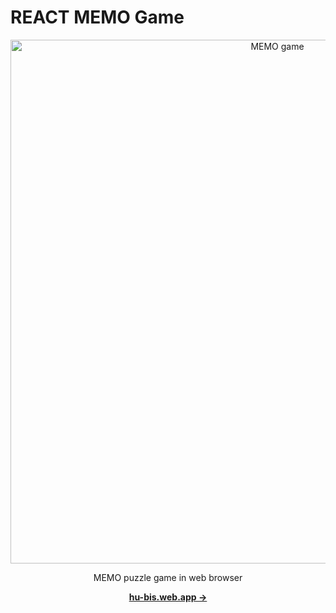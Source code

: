 # REACT MEMO Game

<p align="center">
  <img src="." alt="MEMO game" width="838">
</p>

<p align="center">
    MEMO puzzle game in web browser 
<p>

<p align="center">
  <a href="https://hu-bis.web.app/"><strong>hu-bis.web.app &rarr;</strong></a>
</p>

<p align="center">
  
</p>
